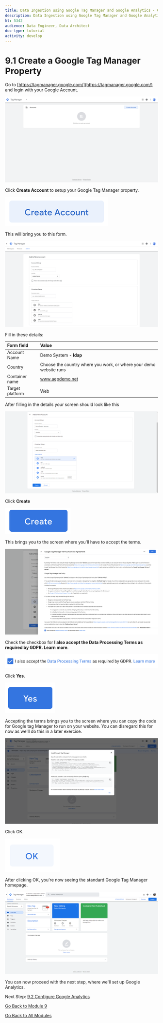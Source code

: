```yaml
---
title: Data Ingestion using Google Tag Manager and Google Analytics - Create a Google Tag Manager Property
description: Data Ingestion using Google Tag Manager and Google Analytics - Create a Google Tag Manager Property
kt: 5342
audience: Data Engineer, Data Architect
doc-type: tutorial
activity: develop
---
```

# 9.1 Create a Google Tag Manager Property

Go to [https://tagmanager.google.com/](https://tagmanager.google.com/) and login with your Google Account.

![Google Tag Manager Setup](./images/gtm-firsttime.png)

Click **Create Account** to setup your Google Tag Manager property.

![Google Tag Manager Setup](./images/gtm1-create-account-button.png)

This will bring you to this form.

![Google Tag Manager Setup](./images/gtm1-create-account.png)

Fill in these details:

| Form field                | Value               |
|:-------------------------------------------| :------------------ |
|Account Name|Demo System - **ldap**|
|Country|Choose the country where you work, or where your demo website runs|
|Container name|www.aepdemo.net|
|Target platform|Web|

After filling in the details your screen should look like this

![Google Tag Manager Setup](./images/gtm2-create-account.png)

Click **Create**

![Google Tag Manager Setup](./images/gtm3-terms-create.png)

This brings you to the screen where you'll have to accept the terms.

![Google Tag Manager Setup](./images/gtm3-terms.png)

Check the checkbox for **I also accept the Data Processing Terms as required by GDPR. Learn more**.

![Google Tag Manager Setup](./images/gtm3-terms-checkbox.png)

Click **Yes**.

![Google Tag Manager Setup](./images/gtm3-terms-checkbox-yes.png)

Accepting the terms brings you to the screen where you can copy the code for Google tag Manager to run on your website. You can disregard this for now as we'll do this in a later exercise.

![Google Tag Manager Setup](./images/gtm4-getcode.png)

Click OK.

![Google Tag Manager Setup](./images/gtm4-getcode-ok.png)

After clicking OK, you're now seeing the standard Google Tag Manager homepage.

![Google Tag Manager Setup](./images/gtmhome.png)

You can now proceed with the next step, where we'll set up Google Analytics.

Next Step: [9.2 Configure Google Analytics](./ex2.md)

[Go Back to Module 9](./data-ingestion-using-google-tag-manager-and-google-analytics.md)

[Go Back to All Modules](../../overview.md)
